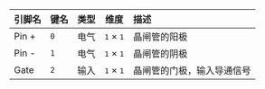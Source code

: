 <!--
DO NOT EDIT THIS FILE DIRECTLY.
This file is generated by tools/comp-docs.js.
All changes will be overwritten by regeneration.
-->

<slot class="model-pins">

| 引脚名 | 键名 | 类型 | 维度 | 描述 |
|:------ |:---- |:----:|:----:|:---- |
| Pin \+ | `0` | 电气 | <samp>1</samp> × <samp>1</samp> | 晶闸管的阳极 |
| Pin \- | `1` | 电气 | <samp>1</samp> × <samp>1</samp> | 晶闸管的阴极 |
| Gate | `2` | 输入 | <samp>1</samp> × <samp>1</samp> | 晶闸管的门极，输入导通信号 |

</slot>
